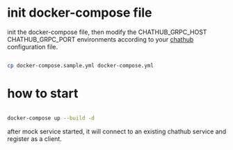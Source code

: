 # init docker-compose file

init the docker-compose file, then modify the 
CHATHUB_GRPC_HOST
CHATHUB_GRPC_PORT
environments according to your [chathub](https://github.com/hawkwithwind/chat-bot-hub) configuration file.

```bash

cp docker-compose.sample.yml docker-compose.yml

```

# how to start

```bash

docker-compose up --build -d

```


after mock service started, it will connect to an existing chathub service and register as a client.
